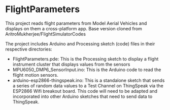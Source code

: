 # FlightParameters
This project reads flight parameters from Model Aerial Vehicles and displays on them a cross-platform app.
Base version cloned from AritroMukherjee/FlightSimulatorCodes

The project includes Arduino and Processing sketch (code) files in their respective directories:
- FlightParameters.pde: This is the Processing sketch to display a flight instrument cluster that displays values from the sensors
- MPU6050_DMP6_SensorInput.ino: This is the Arduino code to read the flight motion sensors.
- arduino-esp2866-thingspeak.ino: This is a standalone sketch that sends a series of random data values to a Test Channel on ThingSpeak via the ESP2866 Wifi breakout board. This code will need to be adapted and incorporated into other Arduino sketches that need to send data to ThingSpeak. 
